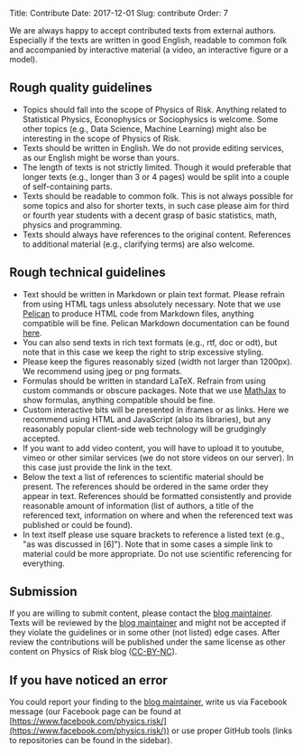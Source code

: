 Title: Contribute
Date: 2017-12-01
Slug: contribute
Order: 7

We are always happy to accept contributed texts from external authors. Especially if the texts are written in good English, readable to common folk and accompanied by interactive material (a video, an interactive figure or a model).

## Rough quality guidelines

* Topics should fall into the scope of Physics of Risk. Anything related to Statistical Physics, Econophysics or Sociophysics is welcome. Some other topics (e.g., Data Science, Machine Learning) might also be interesting in the scope of Physics of Risk.
* Texts should be written in English. We do not provide editing services, as our English might be worse than yours.
* The length of texts is not strictly limited. Though it would preferable that longer texts (e.g., longer than 3 or 4 pages) would be split into a couple of self-containing parts.
* Texts should be readable to common folk. This is not always possible for some topics and also for shorter texts, in such case please aim for third or fourth year students with a decent grasp of basic statistics, math, physics and programming.
* Texts should always have references to the original content. References to additional material (e.g., clarifying terms) are also welcome.

## Rough technical guidelines

* Text should be written in Markdown or plain text format. Please refrain from using HTML tags unless absolutely necessary. Note that we use [Pelican](https://blog.getpelican.com/) to produce HTML code from Markdown files, anything compatible will be fine. Pelican Markdown documentation can be found [here](https://sourceforge.net/p/pelican-edt/wiki/markdown_syntax/).
* You can also send texts in rich text formats (e.g., rtf, doc or odt), but note that in this case we keep the right to strip excessive styling.
* Please keep the figures reasonably sized (width not larger than 1200px). We recommend using jpeg or png formats.
* Formulas should be written in standard LaTeX. Refrain from using custom commands or obscure packages. Note that we use [MathJax](https://www.mathjax.org/) to show formulas, anything compatible should be fine.
* Custom interactive bits will be presented in iframes or as links. Here we recommend using HTML and JavaScript (also its libraries), but any reasonably popular client-side web technology will be grudgingly accepted.
* If you want to add video content, you will have to upload it to youtube, vimeo or other similar services (we do not store videos on our server). In this case just provide the link in the text.
* Below the text a list of references to scientific material should be present. The references should be ordered in the same order they appear in text. References should be formatted consistently and provide reasonable amount of information (list of authors, a title of the referenced text, information on where and when the referenced text was published or could be found).
* In text itself please use square brackets to reference a listed text (e.g., "as was discussed in [6]"). Note that in some cases a simple link to material could be more appropriate. Do not use scientific referencing for everything.

## Submission

If you are willing to submit content, please contact the [blog maintainer](/about/). Texts will be reviewed by the [blog maintainer](/about/) and might not be accepted if they violate the guidelines or in some other (not listed) edge cases. After review the contributions will be published under the same license as other content on Physics of Risk blog ([CC-BY-NC](http://creativecommons.org/licenses/by-nc/4.0/)).

## If you have noticed an error

You could report your finding to the [blog maintainer](/about/), write us via Facebook message (our Facebook page can be found at [https://www.facebook.com/physics.risk/](https://www.facebook.com/physics.risk/)) or use proper GitHub tools (links to repositories can be found in the sidebar).
